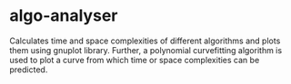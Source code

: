 # algo-analyser
Calculates time and space complexities of different algorithms and plots them using gnuplot library. Further, a polynomial curvefitting algorithm is used to plot a curve from which time or space complexities can be predicted.
